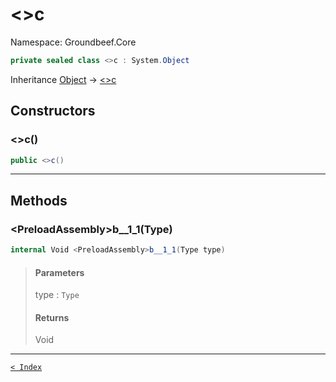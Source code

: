 # &lt;&gt;c

Namespace: Groundbeef.Core

```csharp
private sealed class <>c : System.Object
```

Inheritance [Object](https://docs.microsoft.com/en-us/dotnet/api/system.object) → [&lt;&gt;c]({}c.md)

## Constructors

### &lt;&gt;c()

```csharp
public <>c()
```

> 

---

## Methods

### &lt;PreloadAssembly&gt;b__1_1(Type)

```csharp
internal Void <PreloadAssembly>b__1_1(Type type)
```

> #### Parameters
> 
> type : `Type`<br>
> 
> #### Returns
> 
> Void<br>
> 

---

[`< Index`](..\index.md)
